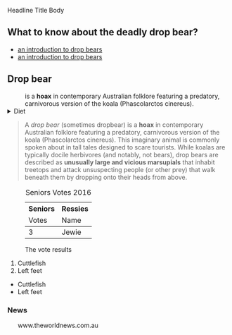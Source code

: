Headline
Title
Body

<nav>
<h1> What to know about the deadly drop bear?</h1>
<ul>
  <li><a href="index.html">an introduction to drop bears</a></li>
  <li><a href="physiology.html">an introduction to drop bears</a></li>
  </ul>


<dl>
<dt><h1>Drop bear</h1></dt>
<dd>is a <b>hoax</b> in contemporary Australian folklore featuring a predatory, carnivorous version of the koala (Phascolarctos cinereus).</dd>

<main>
<section id="the animals diet">
<details>
<summary>Diet</summary>
<p>The drop bear mainly eats gum leavs</p>
<p>They have been known to eat humans as well</p>
</details>
</section>

<blockquote>
<p>A <i>drop bear</i> (sometimes dropbear) is a <b>hoax</b> in contemporary Australian folklore featuring a predatory, carnivorous version of the koala (Phascolarctos cinereus). This imaginary animal is commonly spoken about in tall tales designed to scare tourists. While koalas are typically docile herbivores (and notably, not bears), drop bears are described as <strong>unusually large and vicious marsupials</strong> that inhabit treetops and attack unsuspecting people (or other prey) that walk beneath them by dropping onto their heads from above.</p>
</blockquote>
</main>

<figure id="fig1">
<table>
<caption>Seniors Votes 2016</caption>
<thead>
<tr>
<th scope="column"> Seniors</th>
<th scope="column"> Ressies</th>
</tr>
<tr>
<td>Votes</td>
<td>Name</td>
</tr>
</thead>
<tbody>
<tr>
<td>3</td>
<td>Jewie</td>
</tr>
</tbody>
</table>
<figurecaption> <p>The vote results</p>
</figure>

<ol>
<li>Cuttlefish</li>
<li>Left feet</li>
</ol>

<ul>
<li>Cuttlefish</li>
<li>Left feet</li>
</ul>
<aside>
<h1> News</h1>
<ul>www.theworldnews.com.au </ul>
</aside>
